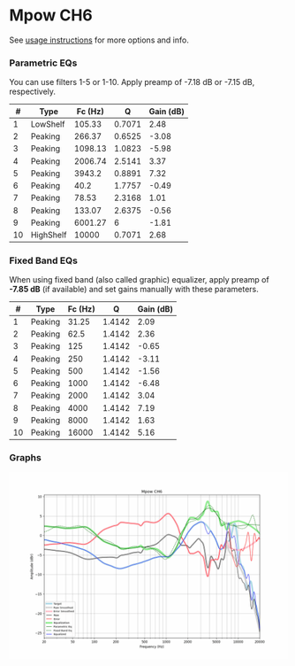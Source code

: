 # Mpow CH6
See [usage instructions](https://github.com/jaakkopasanen/AutoEq#usage) for more options and info.

### Parametric EQs
You can use filters 1-5 or 1-10. Apply preamp of -7.18 dB or -7.15 dB, respectively.

|   # | Type      |   Fc (Hz) |      Q |   Gain (dB) |
|-----|-----------|-----------|--------|-------------|
|   1 | LowShelf  |    105.33 | 0.7071 |        2.48 |
|   2 | Peaking   |    266.37 | 0.6525 |       -3.08 |
|   3 | Peaking   |   1098.13 | 1.0823 |       -5.98 |
|   4 | Peaking   |   2006.74 | 2.5141 |        3.37 |
|   5 | Peaking   |   3943.2  | 0.8891 |        7.32 |
|   6 | Peaking   |     40.2  | 1.7757 |       -0.49 |
|   7 | Peaking   |     78.53 | 2.3168 |        1.01 |
|   8 | Peaking   |    133.07 | 2.6375 |       -0.56 |
|   9 | Peaking   |   6001.27 | 6      |       -1.81 |
|  10 | HighShelf |  10000    | 0.7071 |        2.68 |

### Fixed Band EQs
When using fixed band (also called graphic) equalizer, apply preamp of **-7.85 dB** (if available) and set gains manually with these parameters.

|   # | Type    |   Fc (Hz) |      Q |   Gain (dB) |
|-----|---------|-----------|--------|-------------|
|   1 | Peaking |     31.25 | 1.4142 |        2.09 |
|   2 | Peaking |     62.5  | 1.4142 |        2.36 |
|   3 | Peaking |    125    | 1.4142 |       -0.65 |
|   4 | Peaking |    250    | 1.4142 |       -3.11 |
|   5 | Peaking |    500    | 1.4142 |       -1.56 |
|   6 | Peaking |   1000    | 1.4142 |       -6.48 |
|   7 | Peaking |   2000    | 1.4142 |        3.04 |
|   8 | Peaking |   4000    | 1.4142 |        7.19 |
|   9 | Peaking |   8000    | 1.4142 |        1.63 |
|  10 | Peaking |  16000    | 1.4142 |        5.16 |

### Graphs
![](./Mpow%20CH6.png)
